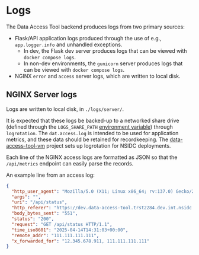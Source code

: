 # Logs

The Data Access Tool backend produces logs from two primary sources:

- Flask/API application logs produced through the use of e.g., `app.logger.info`
  and unhandled exceptions.
  - In dev, the Flask dev server produces logs that can be viewed with
    `docker compose logs`.
  - In non-dev environments, the `gunicorn` server produces logs that can be
    viewed with `docker compose logs`.
- NGINX `error` and `access` server logs, which are written to local disk.

## NGINX Server logs

Logs are written to local disk, in `./logs/server/`.

It is expected that these logs be backed-up to a networked share drive (defined
through the `LOGS_SHARE_PATH` [environment variable](envvars.md)) through
`logrotation`. The `dat.access.log` is intended to be used for application
metrics, and these data should be retained for recordkeeping. The
[data-access-tool-vm](https://github.com/nsidc/data-access-tool-vm) project sets
up logrotation for NSIDC deployments.

Each line of the NGINX access logs are formatted as JSON so that the
`/api/metrics` endpoint can easily parse the records.

An example line from an access log:

```json
{
  "http_user_agent": "Mozilla/5.0 (X11; Linux x86_64; rv:137.0) Gecko/20100101 Firefox/137.0",
  "args": "",
  "uri": "/api/status",
  "http_referer": "https://dev.data-access-tool.trst2284.dev.int.nsidc.org/",
  "body_bytes_sent": "551",
  "status": "200",
  "request": "GET /api/status HTTP/1.1",
  "time_iso8601": "2025-04-14T14:31:03+00:00",
  "remote_addr": "111.111.111.111",
  "x_forwarded_for": "12.345.678.911, 111.111.111.111"
}
```
